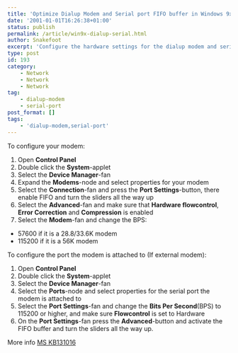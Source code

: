 ```yaml
---
title: 'Optimize Dialup Modem and Serial port FIFO buffer in Windows 9x'
date: '2001-01-01T16:26:38+01:00'
status: publish
permalink: /article/win9x-dialup-serial.html
author: Snakefoot
excerpt: 'Configure the hardware settings for the dialup modem and serial port for optimal speed.'
type: post
id: 193
category:
    - Network
    - Network
    - Network
tag:
    - dialup-modem
    - serial-port
post_format: []
tags:
    - 'dialup-modem,serial-port'
---
```

To configure your modem:

1. Open **Control Panel**
2. Double click the **System**-applet
3. Select the **Device Manager**-fan
4. Expand the **Modems**-node and select properties for your modem
5. Select the **Connection**-fan and press the **Port Settings**-button, there enable FIFO and turn the sliders all the way up
6. Select the **Advanced**-fan and make sure that **Hardware flowcontrol**, **Error Correction** and **Compression** is enabled
7. Select the **Modem**-fan and change the BPS: 
  - 57600 if it is a 28.8/33.6K modem
  - 115200 if it is a 56K modem
 
 To configure the port the modem is attached to (If external modem):
1. Open **Control Panel**
2. Double click the **System**-applet
3. Select the **Device Manager**-fan
4. Select the **Ports**-node and select properties for the serial port the modem is attached to
5. Select the **Port Settings**-fan and change the **Bits Per Second**(BPS) to 115200 or higher, and make sure **Flowcontrol** is set to Hardware
6. On the **Port Settings**-fan press the **Advanced**-button and activate the FIFO buffer and turn the sliders all the way up.
 
 More info [MS KB131016](http://support.microsoft.com/kb/131016 "Settings for the 16550 UART FIFO Buffer [Q131016]")  